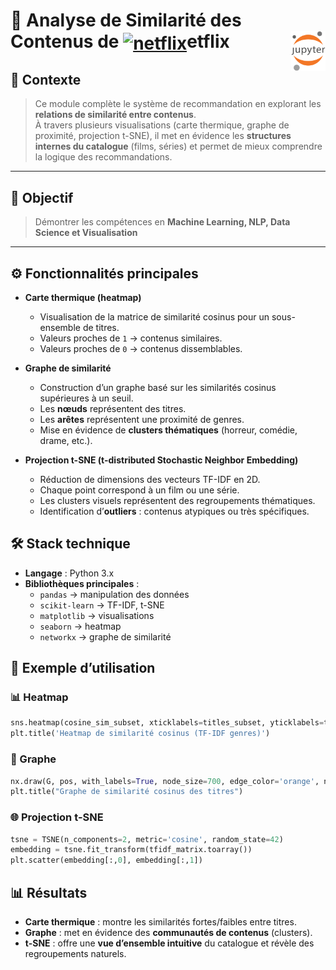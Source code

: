 # 🔎 Analyse de Similarité des Contenus de <a href="#"><img align="center" src="https://upload.wikimedia.org/wikipedia/commons/0/0c/Netflix_2015_N_logo.svg?uselang=fr" alt="netflix" height="36px"></a>etflix<!-- (Machine Learning)--><a href="../"><img align="right" src="../../../../assets/Jupyter.svg" alt="Jupyter" height="64px"></a>
## 📌 Contexte
>Ce module complète le système de recommandation en explorant les **relations de similarité entre contenus**.  
À travers plusieurs visualisations (carte thermique, graphe de proximité, projection t-SNE), il met en évidence les **structures internes du catalogue** (films, séries) et permet de mieux comprendre la logique des recommandations.
---
## **🎯 Objectif**
> Démontrer les compétences en **Machine Learning, NLP, Data Science et Visualisation**
---
## ⚙️ Fonctionnalités principales
- **Carte thermique (heatmap)**  
  - Visualisation de la matrice de similarité cosinus pour un sous-ensemble de titres.  
  - Valeurs proches de `1` → contenus similaires.  
  - Valeurs proches de `0` → contenus dissemblables.  

- **Graphe de similarité**  
  - Construction d’un graphe basé sur les similarités cosinus supérieures à un seuil.  
  - Les **nœuds** représentent des titres.  
  - Les **arêtes** représentent une proximité de genres.  
  - Mise en évidence de **clusters thématiques** (horreur, comédie, drame, etc.).  

- **Projection t-SNE (t-distributed Stochastic Neighbor Embedding)**  
  - Réduction de dimensions des vecteurs TF-IDF en 2D.  
  - Chaque point correspond à un film ou une série.  
  - Les clusters visuels représentent des regroupements thématiques.  
  - Identification d’**outliers** : contenus atypiques ou très spécifiques.  
## 🛠️ Stack technique
- **Langage** : Python 3.x  
- **Bibliothèques principales** :
  - `pandas` → manipulation des données  
  - `scikit-learn` → TF-IDF, t-SNE  
  - `matplotlib` → visualisations  
  - `seaborn` → heatmap  
  - `networkx` → graphe de similarité  
## 🚀 Exemple d’utilisation
### 📊 Heatmap
```python
sns.heatmap(cosine_sim_subset, xticklabels=titles_subset, yticklabels=titles_subset)
plt.title('Heatmap de similarité cosinus (TF-IDF genres)')
```
### 🔗 Graphe
```python
nx.draw(G, pos, with_labels=True, node_size=700, edge_color='orange', node_color='skyblue')
plt.title("Graphe de similarité cosinus des titres")
```
### 🌐 Projection t-SNE
```python
tsne = TSNE(n_components=2, metric='cosine', random_state=42)
embedding = tsne.fit_transform(tfidf_matrix.toarray())
plt.scatter(embedding[:,0], embedding[:,1])
```
## 📊 Résultats
- **Carte thermique** : montre les similarités fortes/faibles entre titres.  
- **Graphe** : met en évidence des **communautés de contenus** (clusters).  
- **t-SNE** : offre une **vue d’ensemble intuitive** du catalogue et révèle des regroupements naturels.  
<!-- 
---
## 🌍 Perspectives d’évolution
- Ajustement dynamique du **seuil de similarité** pour affiner le graphe.  
- Comparaison entre **genres, pays, années** pour enrichir les visualisations.  
- Intégration des résultats dans un **dashboard interactif** (Streamlit, Dash).  
- Extension à d’autres sources de données (métadonnées, notes utilisateurs).  

---
## 👤 Auteur
📌 Projet développé par **Mickael Gaillard** -->